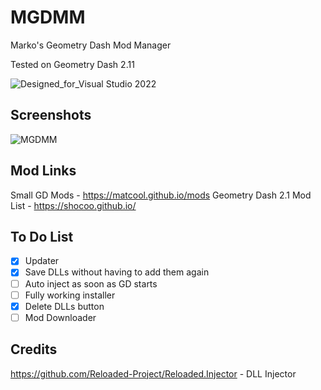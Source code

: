 # MGDMM
Marko's Geometry Dash Mod Manager

Tested on Geometry Dash 2.11

![Designed_for_Visual Studio 2022](https://github.com/user-attachments/assets/4093d510-f36f-447e-9a15-9727d3f5b6d3)

## Screenshots
![MGDMM](https://github.com/user-attachments/assets/f8dd6d46-c22c-4a80-ace8-d1b1c3daf25f)


## Mod Links
Small GD Mods - https://matcool.github.io/mods
Geometry Dash 2.1 Mod List - https://shocoo.github.io/


## To Do List
- [x] Updater
- [x] Save DLLs without having to add them again
- [ ] Auto inject as soon as GD starts
- [ ] Fully working installer
- [x] Delete DLLs button
- [ ] Mod Downloader

## Credits
https://github.com/Reloaded-Project/Reloaded.Injector - DLL Injector
